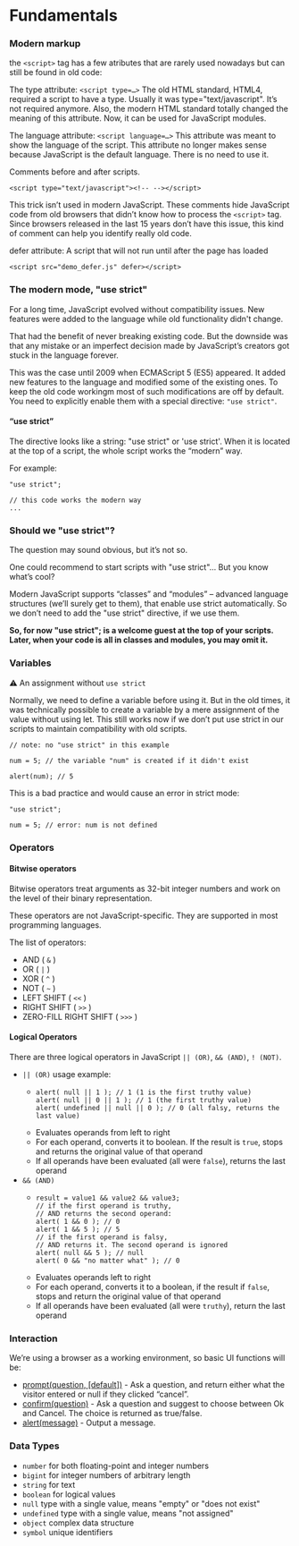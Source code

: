 # Fundamentals

### Modern markup

the `<script>` tag has a few atributes that are rarely used nowadays but can still be found in old code:

The type attribute: `<script type=…>`
The old HTML standard, HTML4, required a script to have a type. Usually it was type="text/javascript".
It’s not required anymore. Also, the modern HTML standard totally changed the meaning of this attribute.
Now, it can be used for JavaScript modules.

The language attribute: `<script language=…>`
This attribute was meant to show the language of the script.
This attribute no longer makes sense because JavaScript is the default language. There is no need to use it.

Comments before and after scripts.

`<script type="text/javascript"><!-- --></script>`

This trick isn’t used in modern JavaScript.
These comments hide JavaScript code from old browsers that didn’t know how to process the `<script>` tag.
Since browsers released in the last 15 years don’t have this issue, this kind of comment can help you identify really old code.

defer attribute:
A script that will not run until after the page has loaded

`<script src="demo_defer.js" defer></script>`

### The modern mode, "use strict"

For a long time, JavaScript evolved without compatibility issues. New features were added to the language while old functionality didn't change.

That had the benefit of never breaking existing code. But the downside was that any mistake or an imperfect decision made by JavaScript’s creators got stuck in the language forever.

This was the case until 2009 when ECMAScript 5 (ES5) appeared. It added new features to the language and modified some of the existing ones. To keep the old code workingm most of such modifications are off by default. You need to explicitly enable them with a special directive: `"use strict"`.

#### “use strict”

The directive looks like a string: "use strict" or 'use strict'. When it is located at the top of a script, the whole script works the “modern” way.

For example:

```
"use strict";

// this code works the modern way
...
```

### Should we "use strict"?

The question may sound obvious, but it’s not so.

One could recommend to start scripts with "use strict"… But you know what’s cool?

Modern JavaScript supports “classes” and “modules” – advanced language structures (we’ll surely get to them), that enable use strict automatically. So we don’t need to add the "use strict" directive, if we use them.

**So, for now "use strict"; is a welcome guest at the top of your scripts. Later, when your code is all in classes and modules, you may omit it.**

### Variables

:warning: An assignment without `use strict`

Normally, we need to define a variable before using it. But in the old times, it was technically possible to create a variable by a mere assignment of the value without using let. This still works now if we don’t put use strict in our scripts to maintain compatibility with old scripts.

```
// note: no "use strict" in this example

num = 5; // the variable "num" is created if it didn't exist

alert(num); // 5
```

This is a bad practice and would cause an error in strict mode:

```
"use strict";

num = 5; // error: num is not defined
```

### Operators

#### Bitwise operators

Bitwise operators treat arguments as 32-bit integer numbers and work on the level of their binary representation.

These operators are not JavaScript-specific. They are supported in most programming languages.

The list of operators:

- AND ( `&` )
- OR ( `|` )
- XOR ( `^` )
- NOT ( `~` )
- LEFT SHIFT ( `<<` )
- RIGHT SHIFT ( `>>` )
- ZERO-FILL RIGHT SHIFT ( `>>>` )

#### Logical Operators

There are three logical operators in JavaScript `|| (OR)`, `&& (AND)`, `! (NOT)`.

- `|| (OR)` usage example:
  - ```
    alert( null || 1 ); // 1 (1 is the first truthy value)
    alert( null || 0 || 1 ); // 1 (the first truthy value)
    alert( undefined || null || 0 ); // 0 (all falsy, returns the last value)
    ```
  - Evaluates operands from left to right
  - For each operand, converts it to boolean. If the result is `true`, stops and returns the original value of that operand
  - If all operands have been evaluated (all were `false`), returns the last operand
- `&& (AND)`
  - ```
    result = value1 && value2 && value3;
    // if the first operand is truthy,
    // AND returns the second operand:
    alert( 1 && 0 ); // 0
    alert( 1 && 5 ); // 5
    // if the first operand is falsy,
    // AND returns it. The second operand is ignored
    alert( null && 5 ); // null
    alert( 0 && "no matter what" ); // 0
    ```
  - Evaluates operands left to right
  - For each operand, converts it to a boolean, if the result if `false`, stops and return the original value of that operand
  - If all operands have been evaluated (all were `truthy`), return the last operand

### Interaction

We’re using a browser as a working environment, so basic UI functions will be:

- [prompt(question, [default])](https://developer.mozilla.org/en-US/docs/Web/API/Window/prompt) - Ask a question, and return either what the visitor entered or null if they clicked “cancel”.
- [confirm(question)](https://developer.mozilla.org/en-US/docs/Web/API/Window/confirm) - Ask a question and suggest to choose between Ok and Cancel. The choice is returned as true/false.
- [alert(message)](https://developer.mozilla.org/en-US/docs/Web/API/Window/alert) - Output a message.

### Data Types

- `number` for both floating-point and integer numbers
- `bigint` for integer numbers of arbitrary length
- `string` for text
- `boolean` for logical values
- `null` type with a single value, means "empty" or "does not exist"
- `undefined` type with a single value, means "not assigned"
- `object` complex data structure
- `symbol` unique identifiers
